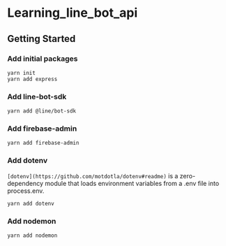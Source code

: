# Learning_line_bot_api

## Getting Started

### Add initial packages

```
yarn init
yarn add express
```

### Add line-bot-sdk

```
yarn add @line/bot-sdk
```

### Add firebase-admin

```
yarn add firebase-admin
```

### Add dotenv

```[dotenv](https://github.com/motdotla/dotenv#readme)``` is a zero-dependency module that loads environment variables from a .env file into process.env.

```
yarn add dotenv
```

### Add nodemon 

```
yarn add nodemon
```